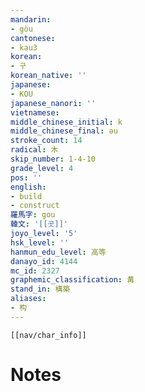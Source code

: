 ```yaml
---
mandarin:
- gòu
cantonese:
- kau3
korean:
- 구
korean_native: ''
japanese:
- KOU
japanese_nanori: ''
vietnamese:
middle_chinese_initial: k
middle_chinese_final: ǝu
stroke_count: 14
radical: 木
skip_number: 1-4-10
grade_level: 4
pos: ''
english:
- build
- construct
羅馬字: gou
韓文: '[[곳]]'
joyo_level: '5'
hsk_level: ''
hanmun_edu_level: 高等
danayo_id: 4144
mc_id: 2327
graphemic_classification: 冓
stand_in: 構築
aliases:
- 构
---
```

```meta-bind-embed
[[nav/char_info]]
```

# Notes
